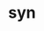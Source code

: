 ---
category: 3-letters
denotation: null
name: syn
reference_link: https://www.etymonline.com/word/syn
root_language: null
root_name: null
title: syn
type: free
word_sums:
- respelling: syn
  sum: 'Syn + '
---